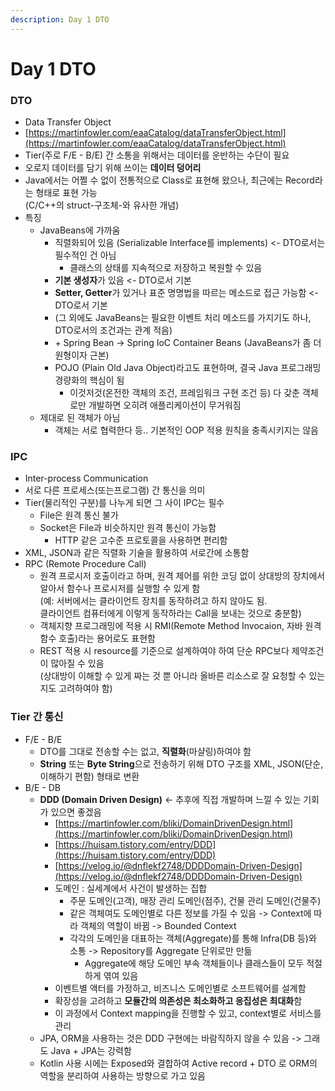 ```yaml
---
description: Day 1 DTO
---
```


# Day 1 DTO

### DTO

* Data Transfer Object
* [https://martinfowler.com/eaaCatalog/dataTransferObject.html](https://martinfowler.com/eaaCatalog/dataTransferObject.html)
* Tier(주로 F/E - B/E) 간 소통을 위해서는 데이터를 운반하는 수단이 필요
* 오로지 데이터를 담기 위해 쓰이는 **데이터 덩어리**
* Java에서는 어쩔 수 없이 전통적으로 Class로 표현해 왔으나, 최근에는 Record라는 형태로 표현 가능\
  (C/C++의 struct-구조체-와 유사한 개념)
* 특징
  * JavaBeans에 가까움
    * 직렬화되어 있음 (Serializable Interface를 implements) <- DTO로서는 필수적인 건 아님
      * 클래스의 상태를 지속적으로 저장하고 복원할 수 있음
    * **기본 생성자**가 있음 <- DTO로서 기본
    * **Setter, Getter**가 있거나 표준 명명법을 따르는 메소드로 접근 가능함 <- DTO로서 기본
    * (그 외에도 JavaBeans는 필요한 이벤트 처리 메소드를 가지기도 하나, DTO로서의 조건과는 관계 적음)
    * \+ Spring Bean -> Spring IoC Container Beans (JavaBeans가 좀 더 원형이자 근본)
    * POJO (Plain Old Java Object)라고도 표현하며, 결국 Java 프로그래밍 경량화의 핵심이 됨
      * 이것저것(온전한 객체의 조건, 프레임워크 구현 조건 등) 다 갖춘 객체로만 개발하면 오히려 애플리케이션이 무거워짐
  * 제대로 된 객체가 아님
    * 객체는 서로 협력한다 등.. 기본적인 OOP 적용 원칙을 충족시키지는 않음

### IPC

* Inter-process Communication
* 서로 다른 프로세스(또는프로그램) 간 통신을 의미
* Tier(물리적인 구분)를 나누게 되면 그 사이 IPC는 필수
  * File은 원격 통신 불가
  * Socket은 File과 비슷하지만 원격 통신이 가능함
    * HTTP 같은 고수준 프로토콜을 사용하면 편리함
* XML, JSON과 같은 직렬화 기술을 활용하여 서로간에 소통함
* RPC (Remote Procedure  Call)
  * 원격 프로시저 호출이라고 하며, 원격 제어를 위한 코딩 없이 상대방의 장치에서 알아서 함수나 프로시저를 실행할 수 있게 함\
    (예: 서버에서는 클라이언트 장치를 동작하려고 하지 않아도 됨.\
    클라이언트 컴퓨터에게 이렇게 동작하라는 Call을 보내는 것으로 충분함)
  * 객체지향 프로그래밍에 적용 시 RMI(Remote Method Invocaion, 자바 원격 함수 호출)라는 용어로도 표현함
  * REST 적용 시 resource를 기준으로 설계하여야 하여 단순 RPC보다 제약조건이 많아질 수 있음\
    (상대방이 이해할 수 있게 짜는 것 뿐 아니라 올바른 리소스로 잘 요청할 수 있는지도 고려하여야 함)

### Tier 간 통신

* F/E - B/E
  * DTO를 그대로 전송할 수는 없고, **직렬화**(마샬링)하여야 함
  * **String** 또는 **Byte String**으로 전송하기 위해 DTO 구조를 XML, JSON(단순, 이해하기 편함) 형태로  변환
* B/E - DB
  * **DDD (Domain Driven Design)** <- 추후에 직접 개발하며 느낄 수 있는 기회가 있으면 좋겠음
    * [https://martinfowler.com/bliki/DomainDrivenDesign.html](https://martinfowler.com/bliki/DomainDrivenDesign.html)
    * [https://huisam.tistory.com/entry/DDD](https://huisam.tistory.com/entry/DDD)
    * [https://velog.io/@dnflekf2748/DDDDomain-Driven-Design](https://velog.io/@dnflekf2748/DDDDomain-Driven-Design)
    * 도메인 : 실세계에서 사건이 발생하는 집합
      * 주문 도메인(고객), 매장 관리 도메인(점주), 건물 관리 도메인(건물주)&#x20;
      * 같은 객체여도 도메인별로 다른 정보를 가질 수 있음 -> Context에 따라 객체의 역할이 바뀜 -> Bounded Context
      * 각각의 도메인을 대표하는 객체(Aggregate)를 통해 Infra(DB 등)와 소통 -> Repository를 Aggregate 단위로만 만듦&#x20;
        * Aggregate에 해당 도메인 부속 객체들이나 클래스들이 모두 적절하게 엮여 있음
    * 이벤트별 액터를 가정하고, 비즈니스 도메인별로 소프트웨어를 설계함
    * 확장성을 고려하고 **모듈간의 의존성은 최소화하고 응집성은 최대화**함
    * 이 과정에서 Context mapping을 진행할 수 있고, context별로 서비스를 관리
  * JPA, ORM을 사용하는 것은 DDD 구현에는 바람직하지 않을 수 있음 -> 그래도 Java + JPA는 강력함
  * Kotlin 사용 시에는 Exposed와 결합하여 Active record + DTO 로 ORM의 역할을 분리하여 사용하는 방향으로 가고 있음
